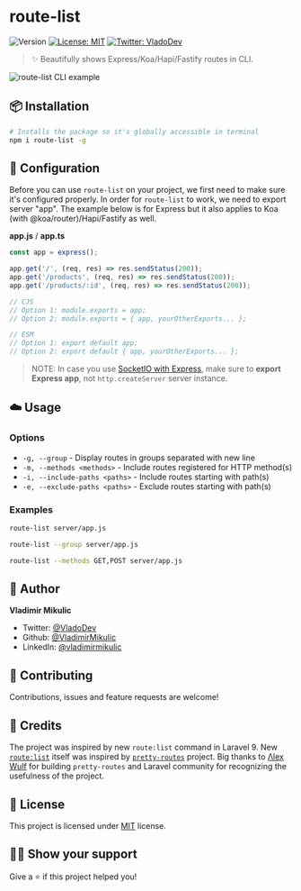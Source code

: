 # route-list

![Version](https://img.shields.io/npm/v/route-list)
[![License: MIT](https://img.shields.io/badge/License-MIT-yellow.svg)](#)
[![Twitter: VladoDev](https://img.shields.io/twitter/follow/VladoDev.svg?style=social)](https://twitter.com/VladoDev)

> ✨ Beautifully shows Express/Koa/Hapi/Fastify routes in CLI.

![route-list CLI example](./screenshots/showcase.png)

## :package: Installation

```sh
# Installs the package so it's globally accessible in terminal
npm i route-list -g
```

## 🔌 Configuration

Before you can use `route-list` on your project, we first need to make sure it's configured properly.
In order for `route-list` to work, we need to export server "app".
The example below is for Express but it also applies to Koa (with @koa/router)/Hapi/Fastify as well.

**app.js** / **app.ts**

```js
const app = express();

app.get('/', (req, res) => res.sendStatus(200));
app.get('/products', (req, res) => res.sendStatus(200));
app.get('/products/:id', (req, res) => res.sendStatus(200));

// CJS
// Option 1: module.exports = app;
// Option 2: module.exports = { app, yourOtherExports... };

// ESM
// Option 1: export default app;
// Option 2: export default { app, yourOtherExports... };
```

> NOTE: In case you use [SocketIO with Express](https://socket.io/get-started/chat#the-web-framework), make sure to **export Express app**, not `http.createServer` server instance.

## :cloud: Usage

### Options

- `-g, --group` - Display routes in groups separated with new line
- `-m, --methods <methods>` - Include routes registered for HTTP method(s)
- `-i, --include-paths <paths>` - Include routes starting with path(s)
- `-e, --exclude-paths <paths>` - Exclude routes starting with path(s)

### Examples

```sh
route-list server/app.js
```

```sh
route-list --group server/app.js
```

```sh
route-list --methods GET,POST server/app.js
```

## :man: Author

**Vladimir Mikulic**

- Twitter: [@VladoDev](https://twitter.com/VladoDev)
- Github: [@VladimirMikulic](https://github.com/VladimirMikulic)
- LinkedIn: [@vladimirmikulic](https://www.linkedin.com/in/vladimir-mikulic/)

## :handshake: Contributing

Contributions, issues and feature requests are welcome!

## :beers: Credits

The project was inspired by new `route:list` command in Laravel 9.
New [`route:list`](https://github.com/laravel/framework/pull/40269) itself was
inspired by [`pretty-routes`](https://github.com/Wulfheart/pretty-routes) project.
Big thanks to [Λlex Wulf](https://twitter.com/alexfwulf) for building
`pretty-routes` and Laravel community for recognizing the usefulness of the project.

## :pencil: License

This project is licensed under [MIT](https://opensource.org/licenses/MIT) license.

## :man_astronaut: Show your support

Give a ⭐️ if this project helped you!
